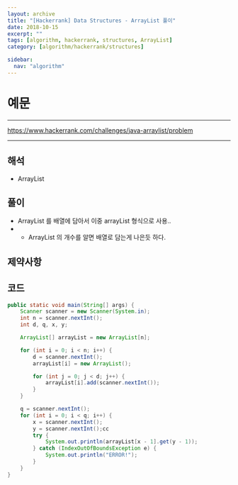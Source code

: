 ```yaml
---
layout: archive
title: "[Hackerrank] Data Structures - ArrayList 풀이"
date: 2018-10-15
excerpt: ""
tags: [algorithm, hackerrank, structures, ArrayList]
category: [algorithm/hackerrank/structures]

sidebar:
  nav: "algorithm"
---
```


# 예문

---

<https://www.hackerrank.com/challenges/java-arraylist/problem>

---

## 해석

- ArrayList

## 풀이

- ArrayList 를 배열에 담아서 이중 arrayList 형식으로 사용..
- - ArrayList 의 개수를 알면 배열로 담는게 나은듯 하다.

## 제약사항

## 코드

```java
public static void main(String[] args) {
    Scanner scanner = new Scanner(System.in);
    int n = scanner.nextInt();
    int d, q, x, y;

    ArrayList[] arrayList = new ArrayList[n];

    for (int i = 0; i < n; i++) {
        d = scanner.nextInt();
        arrayList[i] = new ArrayList();

        for (int j = 0; j < d; j++) {
            arrayList[i].add(scanner.nextInt());
        }
    }

    q = scanner.nextInt();
    for (int i = 0; i < q; i++) {
        x = scanner.nextInt();
        y = scanner.nextInt();cc
        try {
            System.out.println(arrayList[x - 1].get(y - 1));
        } catch (IndexOutOfBoundsException e) {
            System.out.println("ERROR!");
        }
    }
}
```
